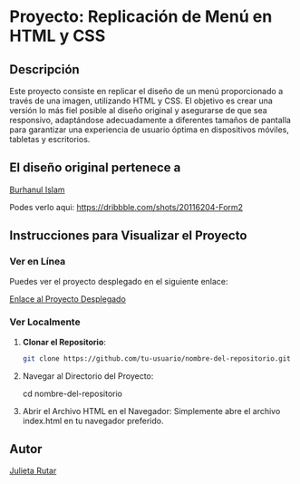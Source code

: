 # Proyecto: Replicación de Menú en HTML y CSS

## Descripción

Este proyecto consiste en replicar el diseño de un menú proporcionado a través de una imagen, utilizando HTML y CSS. El objetivo es crear una versión lo más fiel posible al diseño original y asegurarse de que sea responsivo, adaptándose adecuadamente a diferentes tamaños de pantalla para garantizar una experiencia de usuario óptima en dispositivos móviles, tabletas y escritorios.

## El diseño original pertenece a 

[Burhanul Islam](https://dribbble.com/mbiburhan6)

Podes verlo aqui: https://dribbble.com/shots/20116204-Form2

## Instrucciones para Visualizar el Proyecto


### Ver en Línea

Puedes ver el proyecto desplegado en el siguiente enlace:

[Enlace al Proyecto Desplegado](https://julietarutar97.github.io/html-form/)

### Ver Localmente

1. **Clonar el Repositorio**:
   ```bash
   git clone https://github.com/tu-usuario/nombre-del-repositorio.git


2. Navegar al Directorio del Proyecto:

    cd nombre-del-repositorio


3. Abrir el Archivo HTML en el Navegador:
    Simplemente abre el archivo index.html en tu navegador preferido.

## Autor

[Julieta Rutar](https://github.com/julietarutar97)
